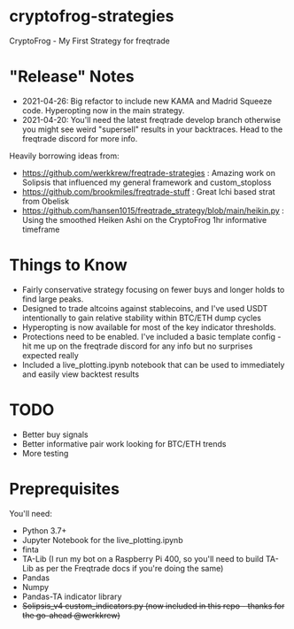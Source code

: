 # cryptofrog-strategies
CryptoFrog - My First Strategy for freqtrade

# "Release" Notes

- 2021-04-26: Big refactor to include new KAMA and Madrid Squeeze code. Hyperopting now in the main strategy.
- 2021-04-20: You'll need the latest freqtrade develop branch otherwise you might see weird "supersell" results in your backtraces. Head to the freqtrade discord for more info.

Heavily borrowing ideas from:

- https://github.com/werkkrew/freqtrade-strategies : Amazing work on Solipsis that influenced my general framework and custom_stoploss
- https://github.com/brookmiles/freqtrade-stuff : Great Ichi based strat from Obelisk
- https://github.com/hansen1015/freqtrade_strategy/blob/main/heikin.py : Using the smoothed Heiken Ashi on the CryptoFrog 1hr informative timeframe

# Things to Know

- Fairly conservative strategy focusing on fewer buys and longer holds to find large peaks.
- Designed to trade altcoins against stablecoins, and I've used USDT intentionally to gain relative stability within BTC/ETH dump cycles
- Hyperopting is now available for most of the key indicator thresholds.
- Protections need to be enabled. I've included a basic template config - hit me up on the freqtrade discord for any info but no surprises expected really
- Included a live_plotting.ipynb notebook that can be used to immediately and easily view backtest results

# TODO

- Better buy signals
- Better informative pair work looking for BTC/ETH trends
- More testing

# Preprequisites

You'll need:
- Python 3.7+
- Jupyter Notebook for the live_plotting.ipynb
- finta
- TA-Lib (I run my bot on a Raspberry Pi 400, so you'll need to build TA-Lib as per the Freqtrade docs if you're doing the same)
- Pandas
- Numpy
- Pandas-TA indicator library
- ~~Solipsis_v4 custom_indicators.py (now included in this repo - thanks for the go-ahead @werkkrew)~~
